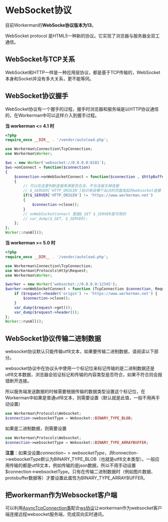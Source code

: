 # WebSocket协议

目前Workerman的**WebSocke协议版本为13**。

WebSocket protocol 是HTML5一种新的协议。它实现了浏览器与服务器全双工通信。

## WebSocket与TCP关系

WebSocket和HTTP一样是一种应用层协议，都是基于TCP传输的，WebSocket本身和Socket并没有多大关系，更不能等同。

## WebSocket协议握手

WebSocket协议有一个握手的过程，握手时浏览器和服务端是以HTTP协议通信的，在Workerman中可以这样介入到握手过程。

**当 workerman <= 4.1 时**
```php
<?php
require_once __DIR__ . '/vendor/autoload.php';

use Workerman\Connection\TcpConnection;
use Workerman\Worker;

$ws = new Worker('websocket://0.0.0.0:8181');
$ws->onConnect = function($connection)
{
    $connection->onWebSocketConnect = function($connection , $httpBuffer)
    {
        // 可以在这里判断连接来源是否合法，不合法就关掉连接
        // $_SERVER['HTTP_ORIGIN']标识来自哪个站点的页面发起的websocket连接
        if($_SERVER['HTTP_ORIGIN'] != 'https://www.workerman.net')
        {
            $connection->close();
        }
        // onWebSocketConnect 里面$_GET $_SERVER是可用的
        // var_dump($_GET, $_SERVER);
    };
};
Worker::runAll();
```

**当 workerman >= 5.0 时**
```php
<?php
require_once __DIR__ . '/vendor/autoload.php';

use Workerman\Connection\TcpConnection;
use Workerman\Protocols\Http\Request;
use Workerman\Worker;

$worker = new Worker('websocket://0.0.0.0:12345');
$worker->onWebSocketConnect = function (TcpConnection $connection, Request $request) {
    if ($request->header('origin') != 'https://www.workerman.net') {
        $connection->close();
    }
    var_dump($request->get());
    var_dump($request->header());
};
Worker::runAll();
```

## WebSocket协议传输二进制数据

websocket协议默认只能传输utf8文本，如果要传输二进制数据，请阅读以下部分。

websocket协议中在协议头中使用一个标记位来标记传输的是二进制数据还是utf8文本数据，浏览器会验证标记和传输的内容类型是否符合，如果不符合则会报错断开连接。

所以服务端发送数据的时候需要根据传输的数据类型设置这个标记位，在Workerman中如果是普通utf8文本，则需要设置（默认就是此值，一般不用再手动设置）
```php
use Workerman\Protocols\Websocket;
$connection->websocketType = Websocket::BINARY_TYPE_BLOB;
```

如果是二进制数据，则需要设置
```php
use Workerman\Protocols\Websocket;
$connection->websocketType = Websocket::BINARY_TYPE_ARRAYBUFFER;
```

**注意**：如果没设置$connection->websocketType，则$connection->websocketType默认为BINARY_TYPE_BLOB（也就是utf8文本类型）。一般应用传输的都是utf8文本，例如传输的是json数据，所以不用手动设置$connection->websocketType。只有在传输二进制数据时（例如图片数据、protobuffer数据等）才要设置此属性为BINARY_TYPE_ARRAYBUFFER。

## 把workerman作为Websocket客户端
可以利用[AsyncTcpConnection类](../async-tcp-connection.md)配合[ws协议](about-ws.md)让workerman作为websocket客户端连接远程websocket服务端，完成双向实时通讯。




